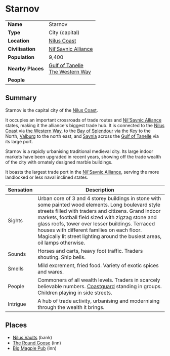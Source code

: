 # Starnov

|||
| --- | --- |
| **Name** | Starnov | place.4
| **Type** | City (capital) |
| **Location** | [Nilus Coast](../../civilisations/nilsavnic-alliance/states/nilus-coast.md) |
| **Civilisation** | [Nil'Savnic Alliance](../../civilisations/nilsavnic-alliance/nilsavnic-alliance.md) |
| **Population** | 9,400 |
| **Nearby Places** | [Gulf of Tanelle](../seas-oceans/gulf-of-tanelle.md)<br>[The Western Way](../roads/the-western-way.md) |
| **People** | |

## Summary

Starnov is the capital city of the [Nilus Coast](../../civilisations/nilsavnic-alliance/states/nilus-coast.md).

It occupies an important crossroads of trade routes and [Nil'Savnic Alliance](../../civilisations/nilsavnic-alliance/nilsavnic-alliance.md) states, making it the alliance's biggest trade hub. It is connected to the [Nilus Coast](../../civilisations/nilsavnic-alliance/states/nilus-coast.md) via [the Western Way](../roads/the-western-way.md), to the [Bay of Splendour](../../civilisations/nilsavnic-alliance/states/bay-of-splendour.md) via the Key to the North, [Valburg](../../civilisations/nilsavnic-alliance/states/valburg.md) to the north east, and [Savnia](../../civilisations/nilsavnic-alliance/states/savnia.md) across the [Gulf of Tanelle](../seas-oceans/gulf-of-tanelle.md) via its large port.

Starnov is a rapidly urbanising traditional medieval city. Its large indoor markets have been upgraded in recent years, showing off the trade wealth of the city with ornately designed marble buildings.

It boasts the largest trade port in the [Nil'Savnic Alliance](../../civilisations/nilsavnic-alliance/nilsavnic-alliance.md), serving the more landlocked or less naval inclined states.

| Sensation | Description |
| ---- | --- |
| Sights | Urban core of 3 and 4 storey buildings in stone with some painted wood elements. Long boulevard style streets filled with traders and citizens. Grand indoor markets, football field sized with zigzag stone and glass roofs, tower over lesser buildings. Terraced houses with different families on each floor. Magically lit street lighting around the busiest areas, oil lamps otherwise. |
| Sounds | Horses and carts, heavy foot traffic. Traders shouting. Ship bells. |
| Smells | Mild excrement, fried food. Variety of exotic spices and wares. |
| People | Commoners of all wealth levels. Traders in scarcely believable numbers. [Coastguard](../../organisations/guards/coastguard.md) standing in groups. Children playing in side streets. |
| Intrigue | A hub of trade activity, urbanising and modernising through the wealth it brings. |

## Places

- [Nilus Vaults](../buildings/government/nilus-vaults.md) (bank)
- [The Round Goose](../buildings/inns-taverns/the-round-goose.md) (inn)
- [Big Magpie Pub](../buildings/inns-taverns/big-magpie-pub.md) (inn)
